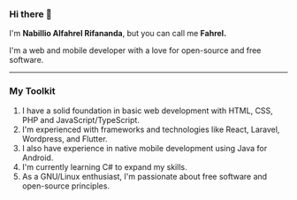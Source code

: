 ### Hi there 👋

I'm **Nabillio Alfahrel Rifananda**, but you can call me <strong>Fahrel.</strong>

I'm a web and mobile developer with a love for open-source and free software.

---

### My Toolkit

<ol>
  <li>I have a solid foundation in basic web development with HTML, CSS, PHP and JavaScript/TypeScript.</li>
  <li>I'm experienced with frameworks and technologies like React, Laravel, Wordpress, and Flutter.</li>
  <li>I also have experience in native mobile development using Java for Android.</li>
  <li>I'm currently learning C# to expand my skills.</li>
  <li>As a GNU/Linux enthusiast, I'm passionate about free software and open-source principles.</li>
</ol>

